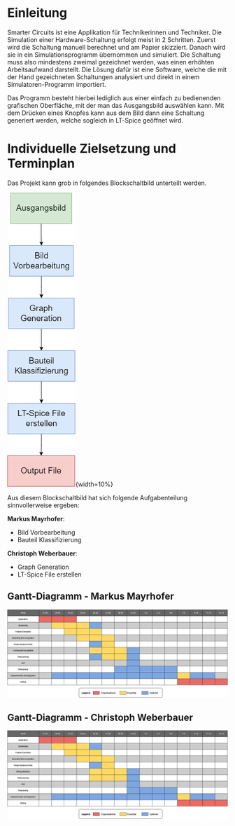 # Einleitung
Smarter Circuits ist eine Applikation für Technikerinnen und Techniker. Die Simulation einer Hardware-Schaltung erfolgt meist in 2 Schritten. Zuerst wird die Schaltung manuell berechnet und am Papier skizziert. Danach wird sie in ein Simulationsprogramm übernommen und simuliert. Die Schaltung muss also mindestens zweimal gezeichnet werden, was einen erhöhten Arbeitsaufwand darstellt.
Die Lösung dafür ist eine Software, welche die mit der Hand gezeichneten Schaltungen analysiert und direkt in einem Simulatoren-Programm importiert.

Das Programm besteht hierbei lediglich aus einer einfach zu bedienenden grafischen Oberfläche, mit der man das Ausgangsbild auswählen kann. Mit dem Drücken eines Knopfes kann aus dem Bild dann eine Schaltung generiert werden, welche sogleich in LT-Spice geöffnet wird.

# Individuelle Zielsetzung und Terminplan

Das Projekt kann grob in folgendes Blockschaltbild unterteilt werden.

![Blockschaltbild für das Projekt](.\Dateien\Blockschaltbild.png){width=10%}


Aus diesem Blockschaltbild hat sich folgende Aufgabenteilung sinnvollerweise ergeben:

**Markus Mayrhofer**:

* Bild Vorbearbeitung
* Bauteil Klassifizierung

**Christoph Weberbauer**:

* Graph Generation
* LT-Spice File erstellen

## Gantt-Diagramm - Markus Mayrhofer
![](.\Dateien\Gantt_Markus.png)

## Gantt-Diagramm - Christoph Weberbauer
![](.\Dateien\Gantt_Christoph.png)